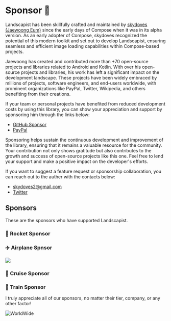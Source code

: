 # Sponsor 🩷

Landscapist has been skillfully crafted and maintained by [skydoves (Jaewoong Eum)](https://github.com/skydoves) since the early days of Compose when it was in its alpha version. As an early adopter of Compose, skydoves recognized the potential of this modern toolkit and set out to develop Landscapist, ensuring seamless and efficient image loading capabilities within Compose-based projects.

Jaewoong has created and contributed more than +70 open-source projects and libraries related to Android and Kotlin. With over his open-source projects and libraries, his work has left a significant impact on the development landscape. These projects have been widely embraced by millions of projects, software engineers, and end-users worldwide, with prominent organizations like PayPal, Twitter, Wikipedia, and others benefiting from their creations.

If your team or personal projects have benefited from reduced development costs by using this library, you can show your appreciation and support by sponsoring him through the links below:

- [GitHub Sponsor](https://github.com/sponsors/skydoves)
- [PayPal](https://www.paypal.com/paypalme/skydoves)

Sponsoring helps sustain the continuous development and improvement of the library, ensuring that it remains a valuable resource for the community. Your contribution not only shows gratitude but also contributes to the growth and success of open-source projects like this one. Feel free to lend your support and make a positive impact on the developer's efforts.

If you want to suggest a feature request or sponsorship collaboration, you can reach out to the auther with the contacts below:

- skydoves2@gmail.com
- [Twitter](https://twitter.com/github_skydoves)

## Sponsors

These are the sponsors who have supported Landscapist.

### 🚀 Rocket Sponsor

### ✈️ Airplane Spnsor

<a href="https://www.hemisphere.com/">
    <img src="https://www.hemisphere.com/images/logo.png">
</a>

### 🚢 Cruise Sponsor

### 🚂 Train Sponsor

I truly appreciate all of our sponsors, no matter their tier, company, or any other factor!

![WorldWide](https://user-images.githubusercontent.com/24237865/181870785-fe31da7e-f362-46a7-be6c-e1609bab7a49.png)
